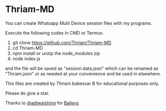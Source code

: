 # Thriam-MD
You can create Whatsapp Multi Device session files with my programs.

Execute the following codes in CMD or Termux.

1. git clone https://github.com/Thriam/Thriam-MD
2. cd Thriam-MD
3. npm install or unzip the node_modules.zip
4. node index.js

and the file will be saved as "session.data.json" which can be renamed as "Thriam.json" or as needed at your convenience and be used in elsewhere.

This files are created by Thriam bakesvar B for educational purposes only.

Please do give a star.

Thanks to
<a href="https://github.com/adiwajshing">@adiwajshing</a> for <a href="https://github.com/adiwajshing/Baileys">Baileys</a>
